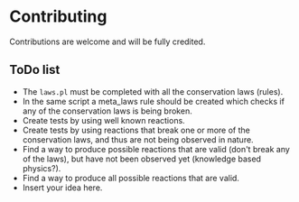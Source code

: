 # Contributing

Contributions are welcome and will be fully credited.

## ToDo list

* The `laws.pl` must be completed with all the conservation laws (rules).
* In the same script a meta_laws rule should be created which checks if any of the conservation laws is being broken.
* Create tests by using well known reactions.
* Create tests by using reactions that break one or more of the conservation laws, and thus are not being observed in nature.
* Find a way to produce possible reactions that are valid (don't break any of the laws), but have not been observed yet (knowledge based physics?).
* Find a way to produce all possible reactions that are valid.
* Insert your idea here.
